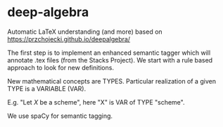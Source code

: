 # deep-algebra
Automatic LaTeX understanding (and more) based on https://przchojecki.github.io/deepalgebra/

The first step is to implement an enhanced semantic tagger which will annotate .tex files (from the Stacks Project). We start with a rule based approach to look for new definitions.

New mathematical concepts are TYPES. Particular realization of a given TYPE is a VARIABLE (VAR). 

E.g. "Let $X$ be a scheme", here "X" is VAR of TYPE "scheme".

We use spaCy for semantic tagging.

